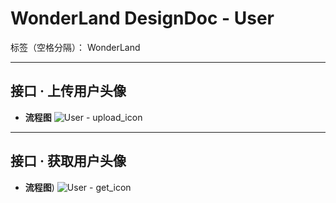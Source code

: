 # WonderLand DesignDoc - User

标签（空格分隔）： WonderLand

---

## **接口 · 上传用户头像**

- **流程图**
![User - upload_icon](![](https://images2018.cnblogs.com/blog/886317/201711/886317-20171124234617843-1459367198.png))


---

## **接口 · 获取用户头像**

- **流程图**)
![User - get_icon](https://images2018.cnblogs.com/blog/886317/201711/886317-20171129154456003-847776207.png)
